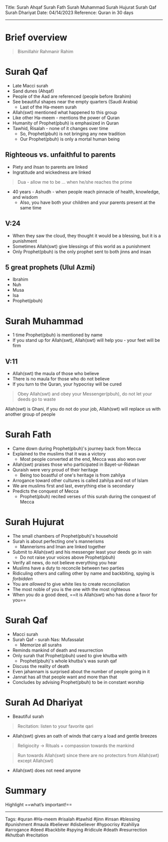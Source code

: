 Title: Surah Ahqaf Surah Fath Surah Muhammad Surah Hujurat Surah Qaf Surah Dhariyat
Date: 04/14/2023
Reference: Quran in 30 days

---

# Brief overview
> Bismillahir Rahmanir Rahim

# Surah Qaf
- Late Macci surah
- Sand dunes (Ahqaf)
- People of the Aad are referenced (people before Ibrahim)
- See beautiful shapes near the empty quarters (Saudi Arabia)
	- Last of the Ha-meem surah
- Allah(swt) mentioned what happened to this group
- Like other Ha-meem - mentions the power of Quran
- Humanity of Prophet(pbuh) is emphasized in Quran
- Tawhid, Risalah - none of it changes over time
	- So, Prophet(pbuh) is not bringing any new tradition
	- Our Prophet(pbuh) is only a mortal human being

## Righteous vs. unfaithful to parents
- Piety and ihsan to parents are linked
- Ingratitude and wickedness are linked
> Dua - allow me to be ... when he/she reaches the prime

- 40 years - Ashudh - when people reach pinnacle of health, knowledge, and wisdom
	- Also, you have both your children and your parents present at the same time

## V:24
- When they saw the cloud, they thought it would be a blessing, but it is a punishment
- Sometimes Allah(swt) give blessings of this world as a punishment
- Only Prophet(pbuh) is the only prophet sent to both jinns and insan

## 5 great prophets (Ulul Azmi)
- Ibrahim
- Nuh
- Musa
- Isa
- Prophet(pbuh)

# Surah Muhammad
- 1 time Prophet(pbuh) is mentioned by name
- If you stand up for Allah(swt), Allah(swt) will help you - your feet will be firm

## V:11
- Allah(swt) the maula of those who believe
- There is no maula for those who do not believe
- If you turn to the Quran, your hypocrisy will be cured

> Obey Allah(swt) and obey your Messenger(pbuh), do not let your deeds go to waste

Allah(swt) is Ghani, if you do not do your job, Allah(swt) will replace us with another group of people

# Surah Fath
- Came down during Prophet(pbuh)'s journey back from Mecca
- Explained to the muslims that it was a victory
	- Most people converted at the end, Mecca was also won over
- Allah(swt) praises those who participated in Bayet-ur-Ridwan
- Quraish were very proud of their heritage
	- Being too boastful of one's heritage is from zahilya
- Arrogance toward other cultures is called zahilya and not of Islam
- We are muslims first and last, everything else is secondary
- Predicts the conquest of Mecca
	- Prophet(pbuh) recited verses of this surah during the conquest of Mecca

# Surah Hujurat
- The small chambers of Prophet(pbuh)'s household
- Surah is about perfecting one's mannerisms
	- Mannerisms and Iman are linked together
- Submit to Allah(swt) and his messenger least your deeds go in vain
	- Do not raise your voices above Prophet(pbuh)
- Verify all news, do not believe everything you hear
- Muslims have a duty to reconcile between two parties
- Ridiculing others and calling other by name and backbiting, spying is *forbidden*
- You are *allowed* to give white lies to create reconciliation
- The most noble of you is the one with the most righteous
- When you do a good deed, ==it is Allah(swt) who has done a favor for you==

# Surah Qaf
- Macci surah
- Surah Qaf - surah Nas: Mufassalat
	- Memorize all surahs
- Reminds mankind of death and resurrection
- Only surah that Prophet(pbuh) used to give khutba with 
	- Prophet(pbuh)'s whole khutba's was surah qaf
 - Discuss the reality of death
- Even jahannam is surprised about the number of people going in it
- Jannat has all that people want and more than that
- Concludes by advising Prophet(pbuh) to be in constant worship

# Surah Ad Dhariyat
- Beautiful surah
> Recitation: listen to your favorite qari

- Allah(swt) gives an oath of winds that carry a load and gentle breezes

> Religiocity -> Rituals + compassion towards the mankind

> Run towards Allah(swt) since there are no protectors from Allah(swt) except Allah(swt)

- Allah(swt) does not need anyone

# Summary
Highlight ==what’s important!==

---
Tags: #quran #Ha-meem #risalah #tawhid #jinn #insan #blessing #punishment #maula #believer #disbeliever #hypocrisy #zahiliya #arrogance #deed #backbite #spying #ridicule #death #resurrection #khutbah #recitation 